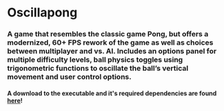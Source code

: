 # Oscillapong

### A game that resembles the classic game Pong, but offers a modernized, 60+ FPS rework of the game as well as choices between multiplayer and vs. AI. Includes an options panel for multiple difficulty levels, ball physics toggles using trigonometric functions to oscillate the ball’s vertical movement and user control options.

#### A download to the executable and it's required dependencies are found [here](https://tinyurl.com/qp5a5dq "App Download Page")!
